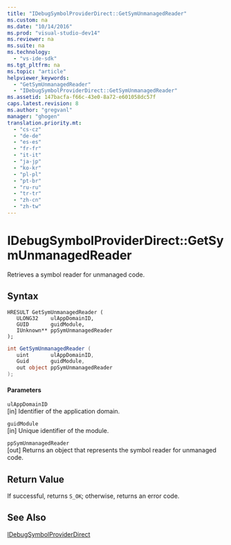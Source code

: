 ```yaml
---
title: "IDebugSymbolProviderDirect::GetSymUnmanagedReader"
ms.custom: na
ms.date: "10/14/2016"
ms.prod: "visual-studio-dev14"
ms.reviewer: na
ms.suite: na
ms.technology: 
  - "vs-ide-sdk"
ms.tgt_pltfrm: na
ms.topic: "article"
helpviewer_keywords: 
  - "GetSymUnmanagedReader"
  - "IDebugSymbolProviderDirect::GetSymUnmanagedReader"
ms.assetid: 147bacfa-f66c-43e0-8a72-e601058dc57f
caps.latest.revision: 8
ms.author: "gregvanl"
manager: "ghogen"
translation.priority.mt: 
  - "cs-cz"
  - "de-de"
  - "es-es"
  - "fr-fr"
  - "it-it"
  - "ja-jp"
  - "ko-kr"
  - "pl-pl"
  - "pt-br"
  - "ru-ru"
  - "tr-tr"
  - "zh-cn"
  - "zh-tw"
---
```

# IDebugSymbolProviderDirect::GetSymUnmanagedReader
Retrieves a symbol reader for unmanaged code.  
  
## Syntax  
  
```cpp#  
HRESULT GetSymUnmanagedReader (  
   ULONG32    ulAppDomainID,  
   GUID       guidModule,  
   IUnknown** ppSymUnmanagedReader  
);  
```  
  
```c#  
int GetSymUnmanagedReader (  
   uint       ulAppDomainID,  
   Guid       guidModule,  
   out object ppSymUnmanagedReader  
);  
```  
  
#### Parameters  
 `ulAppDomainID`  
 [in] Identifier of the application domain.  
  
 `guidModule`  
 [in] Unique identifier of the module.  
  
 `ppSymUnmanagedReader`  
 [out] Returns an object that represents the symbol reader for unmanaged code.  
  
## Return Value  
 If successful, returns `S_OK`; otherwise, returns an error code.  
  
## See Also  
 [IDebugSymbolProviderDirect](../extensibility/idebugsymbolproviderdirect.md)